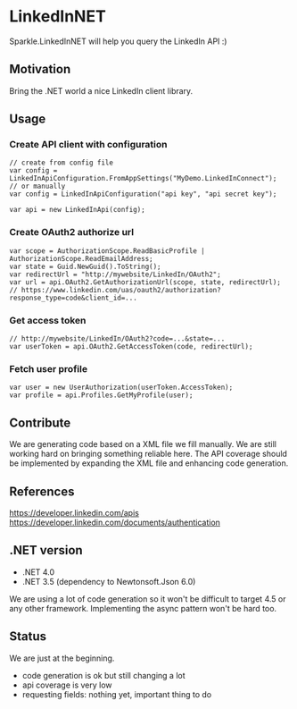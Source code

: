 ﻿LinkedInNET
===========

Sparkle.LinkedInNET will help you query the LinkedIn API :)

Motivation
------------

Bring the .NET world a nice LinkedIn client library.

Usage
------------

### Create API client with configuration

    // create from config file
    var config = LinkedInApiConfiguration.FromAppSettings("MyDemo.LinkedInConnect");
    // or manually
    var config = LinkedInApiConfiguration("api key", "api secret key");
    
    var api = new LinkedInApi(config);

### Create OAuth2 authorize url

    var scope = AuthorizationScope.ReadBasicProfile | AuthorizationScope.ReadEmailAddress;
    var state = Guid.NewGuid().ToString();
    var redirectUrl = "http://mywebsite/LinkedIn/OAuth2";
    var url = api.OAuth2.GetAuthorizationUrl(scope, state, redirectUrl);
    // https://www.linkedin.com/uas/oauth2/authorization?response_type=code&client_id=...


### Get access token

    // http://mywebsite/LinkedIn/OAuth2?code=...&state=...
    var userToken = api.OAuth2.GetAccessToken(code, redirectUrl);

### Fetch user profile

    var user = new UserAuthorization(userToken.AccessToken);
    var profile = api.Profiles.GetMyProfile(user);


Contribute
------------

We are generating code based on a XML file we fill manually. 
We are still working hard on bringing something reliable here.
The API coverage should be implemented by expanding the XML file and enhancing code generation.


References
------------

https://developer.linkedin.com/apis  
https://developer.linkedin.com/documents/authentication  


.NET version
------------

* .NET 4.0
* .NET 3.5 (dependency to Newtonsoft.Json 6.0)

We are using a lot of code generation so it won't be difficult to target 4.5 or any other framework. Implementing the async pattern won't be hard too.


Status
------------

We are just at the beginning.

* code generation is ok but still changing a lot
* api coverage is very low
* requesting fields: nothing yet, important thing to do
